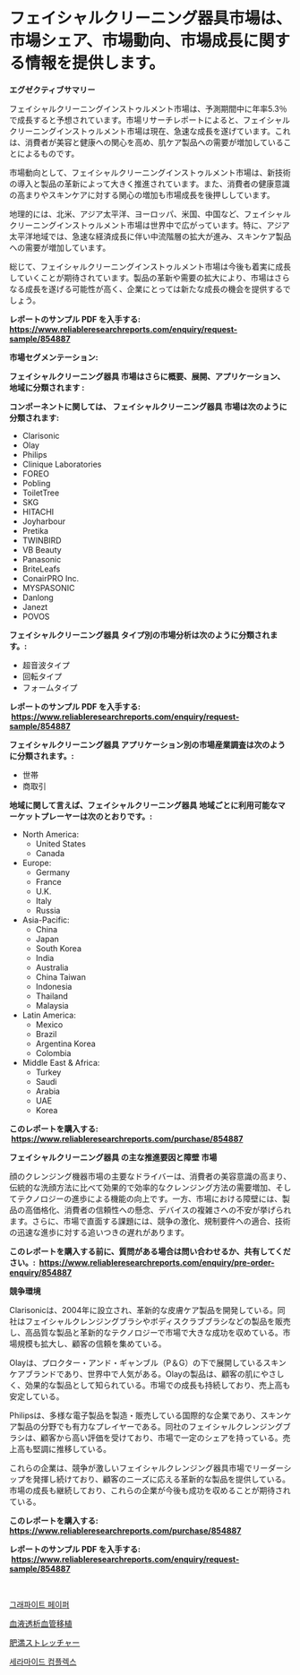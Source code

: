 <p><h1>フェイシャルクリーニング器具市場は、市場シェア、市場動向、市場成長に関する情報を提供します。</h1></p><p><strong>エグゼクティブサマリー</strong></p>
<p><p>フェイシャルクリーニングインストゥルメント市場は、予測期間中に年率5.3％で成長すると予想されています。市場リサーチレポートによると、フェイシャルクリーニングインストゥルメント市場は現在、急速な成長を遂げています。これは、消費者が美容と健康への関心を高め、肌ケア製品への需要が増加していることによるものです。</p><p>市場動向として、フェイシャルクリーニングインストゥルメント市場は、新技術の導入と製品の革新によって大きく推進されています。また、消費者の健康意識の高まりやスキンケアに対する関心の増加も市場成長を後押ししています。</p><p>地理的には、北米、アジア太平洋、ヨーロッパ、米国、中国など、フェイシャルクリーニングインストゥルメント市場は世界中で広がっています。特に、アジア太平洋地域では、急速な経済成長に伴い中流階層の拡大が進み、スキンケア製品への需要が増加しています。</p><p>総じて、フェイシャルクリーニングインストゥルメント市場は今後も着実に成長していくことが期待されています。製品の革新や需要の拡大により、市場はさらなる成長を遂げる可能性が高く、企業にとっては新たな成長の機会を提供するでしょう。</p></p>
<p><strong>レポートのサンプル PDF を入手する: <a href="https://www.reliableresearchreports.com/enquiry/request-sample/854887">https://www.reliableresearchreports.com/enquiry/request-sample/854887</a></strong></p>
<p><strong>市場セグメンテーション:</strong></p>
<p><strong> フェイシャルクリーニング器具 市場はさらに概要、展開、アプリケーション、地域に分類されます :</strong></p>
<p><strong>コンポーネントに関しては、 フェイシャルクリーニング器具 市場は次のように分類されます: &nbsp;</strong></p>
<p><ul><li>Clarisonic</li><li>Olay</li><li>Philips</li><li>Clinique Laboratories</li><li>FOREO</li><li>Pobling</li><li>ToiletTree</li><li>SKG</li><li>HITACHI</li><li>Joyharbour</li><li>Pretika</li><li>TWINBIRD</li><li>VB Beauty</li><li>Panasonic</li><li>BriteLeafs</li><li>ConairPRO Inc.</li><li>MYSPASONIC</li><li>Danlong</li><li>Janezt</li><li>POVOS</li></ul></p>
<p><strong> フェイシャルクリーニング器具 タイプ別の市場分析は次のように分類されます。:</strong></p>
<p><ul><li>超音波タイプ</li><li>回転タイプ</li><li>フォームタイプ</li></ul></p>
<p><strong>レポートのサンプル PDF を入手する: &nbsp;<a href="https://www.reliableresearchreports.com/enquiry/request-sample/854887">https://www.reliableresearchreports.com/enquiry/request-sample/854887</a></strong></p>
<p><strong> フェイシャルクリーニング器具 アプリケーション別の市場産業調査は次のように分類されます。:</strong></p>
<p><ul><li>世帯</li><li>商取引</li></ul></p>
<p><strong>地域に関して言えば、フェイシャルクリーニング器具 地域ごとに利用可能なマーケットプレーヤーは次のとおりです。:</strong></p>
<p><ul>
    <li>
        North America:
        <ul>
            <li>United States</li>
            <li>Canada</li>
        </ul>
    </li>
    <li>
        Europe:
        <ul>
            <li>Germany</li>
            <li>France</li>
            <li>U.K.</li>
            <li>Italy</li>
            <li>Russia</li>
        </ul>
    </li>
    <li>
        Asia-Pacific:
        <ul>
            <li>China</li>
            <li>Japan</li>
            <li>South Korea</li>
            <li>India</li>
            <li>Australia</li>
            <li>China Taiwan</li>
            <li>Indonesia</li>
            <li>Thailand</li>
            <li>Malaysia</li>
        </ul>
    </li>
    <li>
        Latin America:
        <ul>
            <li>Mexico</li>
            <li>Brazil</li>
            <li>Argentina Korea</li>
            <li>Colombia</li>
        </ul>
    </li>
    <li>
        Middle East & Africa:
        <ul>
            <li>Turkey</li>
            <li>Saudi</li>
            <li>Arabia</li>
            <li>UAE</li>
            <li>Korea</li>
        </ul>
    </li>
    </ul></p>
<p><strong>このレポートを購入する: &nbsp;<a href="https://www.reliableresearchreports.com/purchase/854887">https://www.reliableresearchreports.com/purchase/854887</a></strong></p>
<p><strong>フェイシャルクリーニング器具 の主な推進要因と障壁 市場</strong></p>
<p><p>顔のクレンジング機器市場の主要なドライバーは、消費者の美容意識の高まり、伝統的な洗顔方法に比べて効果的で効率的なクレンジング方法の需要増加、そしてテクノロジーの進歩による機能の向上です。一方、市場における障壁には、製品の高価格化、消費者の信頼性への懸念、デバイスの複雑さへの不安が挙げられます。さらに、市場で直面する課題には、競争の激化、規制要件への適合、技術の迅速な進歩に対する追いつきの遅れがあります。</p></p>
<p><strong>このレポートを購入する前に、質問がある場合は問い合わせるか、共有してください。:&nbsp; <a href="https://www.reliableresearchreports.com/enquiry/pre-order-enquiry/854887">https://www.reliableresearchreports.com/enquiry/pre-order-enquiry/854887</a></strong></p>
<p><strong>競争環境</strong></p>
<p><p>Clarisonicは、2004年に設立され、革新的な皮膚ケア製品を開発している。同社はフェイシャルクレンジングブラシやボディスクラブブラシなどの製品を販売し、高品質な製品と革新的なテクノロジーで市場で大きな成功を収めている。市場規模も拡大し、顧客の信頼を集めている。</p><p>Olayは、プロクター・アンド・ギャンブル（P＆G）の下で展開しているスキンケアブランドであり、世界中で人気がある。Olayの製品は、顧客の肌にやさしく、効果的な製品として知られている。市場での成長も持続しており、売上高も安定している。</p><p>Philipsは、多様な電子製品を製造・販売している国際的な企業であり、スキンケア製品の分野でも有力なプレイヤーである。同社のフェイシャルクレンジングブラシは、顧客から高い評価を受けており、市場で一定のシェアを持っている。売上高も堅調に推移している。</p><p>これらの企業は、競争が激しいフェイシャルクレンジング器具市場でリーダーシップを発揮し続けており、顧客のニーズに応える革新的な製品を提供している。市場の成長も継続しており、これらの企業が今後も成功を収めることが期待されている。</p></p>
<p><strong>このレポートを購入する: &nbsp; <a href="https://www.reliableresearchreports.com/purchase/854887">https://www.reliableresearchreports.com/purchase/854887</a></strong></p>
<p><strong>レポートのサンプル PDF を入手する: &nbsp;<a href="https://www.reliableresearchreports.com/enquiry/request-sample/854887">https://www.reliableresearchreports.com/enquiry/request-sample/854887</a></strong><strong></strong></p>
<p>&nbsp;</p>
<p><p><a href="https://medium.com/@codinchelcea2022/%EA%B7%B8%EB%9E%98%ED%95%8F-%EC%A2%85%EC%9D%B4-%EC%8B%9C%EC%9E%A5-%EB%B6%84%EC%84%9D-%EA%B8%80%EB%A1%9C%EB%B2%8C-%EC%82%B0%EC%97%85-%EC%A0%84%EB%A7%9D-%EB%B0%8F-%EC%98%88%EC%B8%A1-2024%EB%85%84%EB%B6%80%ED%84%B0-2031%EB%85%84%EA%B9%8C%EC%A7%80-67fec1c65dbd">그래파이트 페이퍼</a></p><p><a href="https://medium.com/@jonathanailey6577467/%E8%A1%80%E6%B6%B2%E9%80%8F%E6%9E%90%E7%94%A8%E3%81%AE%E8%A1%80%E7%AE%A1%E7%A7%BB%E6%A4%8D%E7%89%A9%E5%B8%82%E5%A0%B4-%E3%82%BF%E3%82%A4%E3%83%97-%E5%BF%9C%E7%94%A8-%E3%81%8A%E3%82%88%E3%81%B3%E5%9C%B0%E7%90%86%E3%81%AB%E3%82%88%E3%82%8B%E5%8C%85%E6%8B%AC%E7%9A%84%E8%A9%95%E4%BE%A1-dd39c602e3b7">血液透析血管移植</a></p><p><a href="https://medium.com/@redsalmon1949/%E8%82%A5%E6%BA%80%E6%95%91%E8%AD%B7%E6%8B%85%E6%9E%B6%E5%B8%82%E5%A0%B4-%E5%B8%82%E5%A0%B4%E3%82%B7%E3%82%A7%E3%82%A2-%E5%B8%82%E5%A0%B4%E5%8B%95%E5%90%91-%E3%81%8A%E3%82%88%E3%81%B3%E5%B0%86%E6%9D%A5%E3%81%AE%E6%88%90%E9%95%B7%E3%82%92%E6%8E%A2%E3%82%8B-3125dfcbc29d">肥満ストレッチャー</a></p><p><a href="https://medium.com/@kenyonjohns/%EC%84%B8%EB%9D%BC%EB%A7%88%EC%9D%B4%EB%93%9C-%EB%B3%B5%ED%95%A9%EC%B2%B4-%EC%8B%9C%EC%9E%A5-%EA%B7%9C%EB%AA%A8-%EB%B0%8F-%EC%8B%9C%EC%9E%A5-%EB%8F%99%ED%96%A5-%EC%A0%84%EB%B0%98%EC%A0%81%EC%9D%B8-%EC%82%B0%EC%97%85-%EA%B0%9C%EC%9A%94-2024%EB%85%84%EB%B6%80%ED%84%B0-2031%EB%85%84-ded7ba6dc365">세라마이드 컴플렉스</a></p></p>